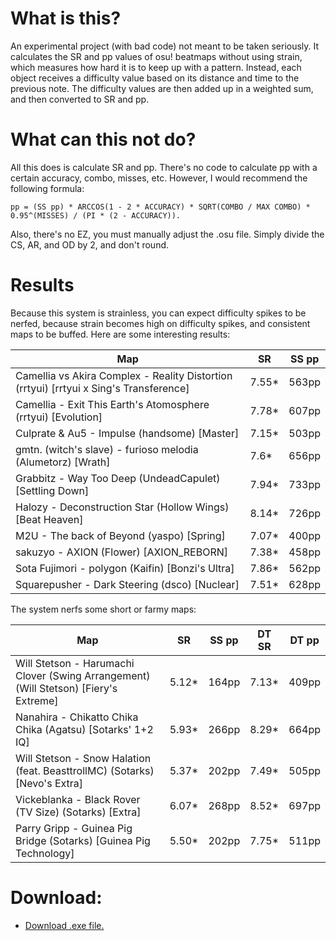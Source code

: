 # What is this?
An experimental project (with bad code) not meant to be taken seriously. It calculates the SR and pp values of osu! beatmaps without using strain, which measures how hard it is to keep up with a pattern. Instead, each object receives a difficulty value based on its distance and time to the previous note. The difficulty values are then added up in a weighted sum, and then converted to SR and pp.

# What can this not do?
All this does is calculate SR and pp. There's no code to calculate pp with a certain accuracy, combo, misses, etc. However, I would recommend the following formula:

`pp = (SS pp) * ARCCOS(1 - 2 * ACCURACY) * SQRT(COMBO / MAX COMBO) * 0.95^(MISSES) / (PI * (2 - ACCURACY)).`

Also, there's no EZ, you must manually adjust the .osu file. Simply divide the CS, AR, and OD by 2, and don't round.

# Results
Because this system is strainless, you can expect difficulty spikes to be nerfed, because strain becomes high on difficulty spikes, and  consistent maps to be buffed.
Here are some interesting results:

Map|SR|SS pp
---|---|---
Camellia vs Akira Complex - Reality Distortion (rrtyui) [rrtyui x Sing's Transference] | 7.55* | 563pp
Camellia - Exit This Earth's Atomosphere (rrtyui) [Evolution] | 7.78* | 607pp
Culprate & Au5 - Impulse (handsome) [Master] | 7.15* | 503pp
gmtn. (witch's slave) - furioso melodia (Alumetorz) [Wrath] | 7.6* | 656pp
Grabbitz - Way Too Deep (UndeadCapulet) [Settling Down] | 7.94* | 733pp
Halozy - Deconstruction Star (Hollow Wings) [Beat Heaven] | 8.14* | 726pp
M2U - The back of Beyond (yaspo) [Spring] | 7.07* | 400pp
sakuzyo - AXION (Flower) [AXION_REBORN] | 7.38* | 458pp
Sota Fujimori - polygon (Kaifin) [Bonzi's Ultra] | 7.86* | 562pp
Squarepusher - Dark Steering (dsco) [Nuclear] | 7.51* | 628pp

The system nerfs some short or farmy maps:

Map|SR|SS pp|DT SR|DT pp
---|---|---|---|---
Will Stetson - Harumachi Clover (Swing Arrangement) (Will Stetson) [Fiery's Extreme] | 5.12* | 164pp | 7.13* | 409pp
Nanahira - Chikatto Chika Chika (Agatsu) [Sotarks' 1+2 IQ] | 5.93* | 266pp | 8.29* | 664pp
Will Stetson - Snow Halation (feat. BeasttrollMC) (Sotarks) [Nevo's Extra] | 5.37* | 202pp | 7.49* | 505pp
Vickeblanka - Black Rover (TV Size) (Sotarks) [Extra] | 6.07* | 268pp | 8.52* | 697pp
Parry Gripp - Guinea Pig Bridge (Sotarks) [Guinea Pig Technology] | 5.50* | 202pp | 7.75* | 511pp


# Download:
* [Download .exe file.](https://naitsirk.s-ul.eu/gVFF1Lp1.exe)
